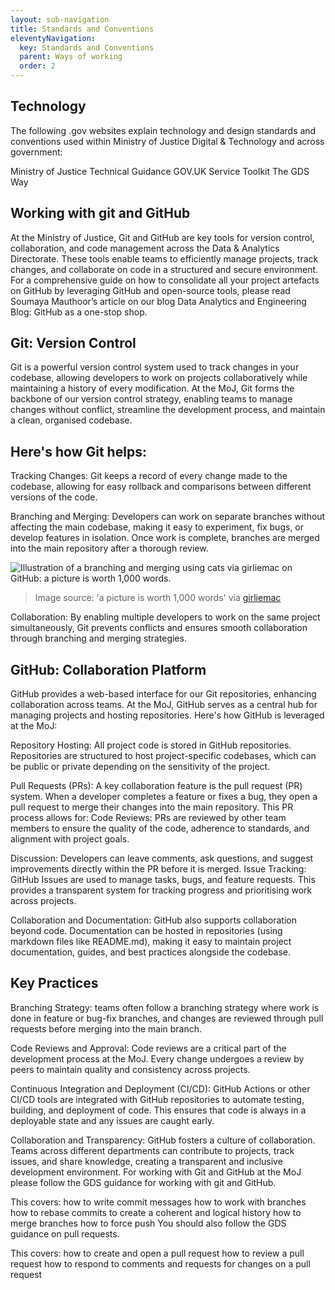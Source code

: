 ```yaml
---
layout: sub-navigation
title: Standards and Conventions
eleventyNavigation:
  key: Standards and Conventions
  parent: Ways of working
  order: 2
---
```



## Technology

The following .gov websites explain technology and design standards and conventions used within Ministry of Justice Digital & Technology and across government:

Ministry of Justice Technical Guidance
GOV.UK Service Toolkit
The GDS Way

## Working with git and GitHub

At the Ministry of Justice, Git and GitHub are key tools for version control, collaboration, and code management across the Data & Analytics Directorate. These tools enable teams to efficiently manage projects, track changes, and collaborate on code in a structured and secure environment.
For a comprehensive guide on how to consolidate all your project artefacts on GitHub by leveraging GitHub and open-source tools, please read Soumaya Mauthoor’s article on our blog Data Analytics and Engineering Blog: GitHub as a one-stop shop.

## Git: Version Control

Git is a powerful version control system used to track changes in your codebase, allowing developers to work on projects collaboratively while maintaining a history of every modification. At the MoJ, Git forms the backbone of our version control strategy, enabling teams to manage changes without conflict, streamline the development process, and maintain a clean, organised codebase. 

## Here's how Git helps:

Tracking Changes: Git keeps a record of every change made to the codebase, allowing for easy rollback and comparisons between different versions of the code.

Branching and Merging: Developers can work on separate branches without affecting the main codebase, making it easy to experiment, fix bugs, or develop features in isolation. Once work is complete, branches are merged into the main repository after a thorough review.

![Illustration of a branching and merging using cats via girliemac on GitHub: a picture is worth 1,000 words.](https://raw.githubusercontent.com/girliemac/a-picture-is-worth-a-1000-words/refs/heads/main/git-purr/git-meowge.webp)

>Image source: 'a picture is worth 1,000 words' via [girliemac](https://github.com/girliemac)

Collaboration: By enabling multiple developers to work on the same project simultaneously, Git prevents conflicts and ensures smooth collaboration through branching and merging strategies.

## GitHub: Collaboration Platform

GitHub provides a web-based interface for our Git repositories, enhancing collaboration across teams. At the MoJ, GitHub serves as a central hub for managing projects and hosting repositories. Here's how GitHub is leveraged at the MoJ:

Repository Hosting: All project code is stored in GitHub repositories. Repositories are structured to host project-specific codebases, which can be public or private depending on the sensitivity of the project.

Pull Requests (PRs): A key collaboration feature is the pull request (PR) system. When a developer completes a feature or fixes a bug, they open a pull request to merge their changes into the main repository. This PR process allows for:
Code Reviews: PRs are reviewed by other team members to ensure the quality of the code, adherence to standards, and alignment with project goals.

Discussion: Developers can leave comments, ask questions, and suggest improvements directly within the PR before it is merged.
Issue Tracking: GitHub Issues are used to manage tasks, bugs, and feature requests. This provides a transparent system for tracking progress and prioritising work across projects.

Collaboration and Documentation: GitHub also supports collaboration beyond code. Documentation can be hosted in repositories (using markdown files like README.md), making it easy to maintain project documentation, guides, and best practices alongside the codebase.

## Key Practices

Branching Strategy: teams often follow a branching strategy where work is done in feature or bug-fix branches, and changes are reviewed through pull requests before merging into the main branch.

Code Reviews and Approval: Code reviews are a critical part of the development process at the MoJ. Every change undergoes a review by peers to maintain quality and consistency across projects.

Continuous Integration and Deployment (CI/CD): GitHub Actions or other CI/CD tools are integrated with GitHub repositories to automate testing, building, and deployment of code. This ensures that code is always in a deployable state and any issues are caught early.

Collaboration and Transparency: GitHub fosters a culture of collaboration. Teams across different departments can contribute to projects, track issues, and share knowledge, creating a transparent and inclusive development environment.
For working with Git and GitHub at the MoJ please follow the GDS guidance for working with git and GitHub.

This covers:
how to write commit messages
how to work with branches
how to rebase commits to create a coherent and logical history
how to merge branches
how to force push
You should also follow the GDS guidance on pull requests.

This covers:
how to create and open a pull request
how to review a pull request
how to respond to comments and requests for changes on a pull request
